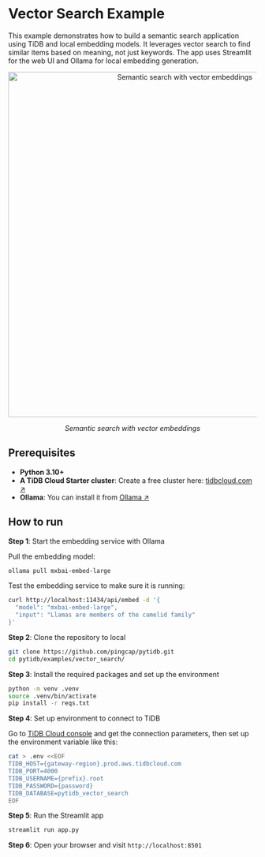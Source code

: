 # Vector Search Example

This example demonstrates how to build a semantic search application using TiDB and local embedding models. It leverages vector search to find similar items based on meaning, not just keywords. The app uses Streamlit for the web UI and Ollama for local embedding generation.

<p align="center">
  <img width="700" alt="Semantic search with vector embeddings" src="https://github.com/user-attachments/assets/6d7783a5-ce9c-4dcc-8b95-49d5f0ca735a" />
  <p align="center"><i>Semantic search with vector embeddings</i></p>
</p>

## Prerequisites

- **Python 3.10+**
- **A TiDB Cloud Starter cluster**: Create a free cluster here: [tidbcloud.com ↗️](https://tidbcloud.com/?utm_source=github&utm_medium=referral&utm_campaign=pytidb_readme)
- **Ollama**: You can install it from [Ollama ↗️](https://ollama.com/download)

## How to run

**Step 1**: Start the embedding service with Ollama

Pull the embedding model:

```bash
ollama pull mxbai-embed-large
```

Test the embedding service to make sure it is running:

```bash
curl http://localhost:11434/api/embed -d '{
  "model": "mxbai-embed-large",
  "input": "Llamas are members of the camelid family"
}'
```

**Step 2**: Clone the repository to local

```bash
git clone https://github.com/pingcap/pytidb.git
cd pytidb/examples/vector_search/
```

**Step 3**: Install the required packages and set up the environment

```bash
python -m venv .venv
source .venv/bin/activate
pip install -r reqs.txt
```

**Step 4**: Set up environment to connect to TiDB

Go to [TiDB Cloud console](https://tidbcloud.com/clusters) and get the connection parameters, then set up the environment variable like this:

```bash
cat > .env <<EOF
TIDB_HOST={gateway-region}.prod.aws.tidbcloud.com
TIDB_PORT=4000
TIDB_USERNAME={prefix}.root
TIDB_PASSWORD={password}
TIDB_DATABASE=pytidb_vector_search
EOF
```

**Step 5**: Run the Streamlit app

```bash
streamlit run app.py
```

**Step 6**: Open your browser and visit `http://localhost:8501`
